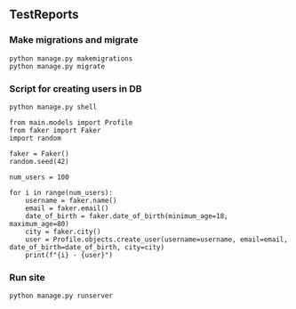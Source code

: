## TestReports


### Make migrations and migrate

```shell 
python manage.py makemigrations
python manage.py migrate
```

### Script for creating users in DB

```shell
python manage.py shell
```

```shell
from main.models import Profile
from faker import Faker
import random

faker = Faker()
random.seed(42)

num_users = 100 

for i in range(num_users):
    username = faker.name()
    email = faker.email()
    date_of_birth = faker.date_of_birth(minimum_age=18, maximum_age=80)
    city = faker.city()
    user = Profile.objects.create_user(username=username, email=email, date_of_birth=date_of_birth, city=city)
    print(f"{i} - {user}")
```

### Run site
```shell
python manage.py runserver
```